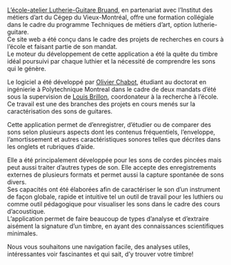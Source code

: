 [L’école-atelier Lutherie-Guitare Bruand](https://bruand.com/),
en partenariat avec l’Institut des métiers d’art du Cégep du Vieux-Montréal, 
offre une formation collégiale dans le cadre du programme Techniques de métiers d’art, 
option lutherie-guitare.  
Ce site web a été conçu dans le cadre des projets de recherches en cours à l’école et faisant partie de son mandat.  
Le moteur du développement de cette application a été la quête du timbre idéal poursuivi par chaque luthier et la nécessité de comprendre les sons qui le génère.   
 
Le logiciel a été développé par [Olivier Chabot](mailto:olivier.chabot@polymtl.ca), 
étudiant au doctorat en ingénierie à Polytechnique Montreal dans le  cadre de deux mandats d’été sous la supervision de [Louis Brillon](mailto:louisbrillon@hotmail.com), 
coordonateur à la recherche à l’école.  
Ce travail est une des branches des projets en cours menés sur la caractérisation des sons de guitares.
 
Cette application permet de d’enregistrer, 
d’étudier ou de comparer des sons selon plusieurs aspects dont les contenus fréquentiels, 
l’enveloppe, 
l’amortissement et autres caractéristiques sonores telles que décrites dans les onglets et rubriques d’aide.
 
Elle a été principalement développée pour les sons de cordes pincées mais peut aussi traiter d’autres types de son. 
Elle accepte des enregistrements externes de plusieurs formats et permet aussi la capture spontanée de sons divers.  
Ses capacités ont été élaborées afin de caractériser le son d’un instrument de façon globale, 
rapide et intuitive tel un outil de travail pour les luthiers ou comme outil pédagogique pour visualiser les sons dans le cadre des cours d’acoustique.  
L’application permet de faire beaucoup de types d’analyse et d’extraire aisément la signature d’un timbre, en ayant des connaissances scientifiques minimales.
 
Nous vous souhaitons une navigation facile, des analyses utiles, intéressantes voir fascinantes et qui sait, d’y trouver votre timbre!

 
